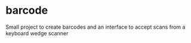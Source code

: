 barcode
=======

Small project to create barcodes and an interface to accept scans from a keyboard wedge scanner
